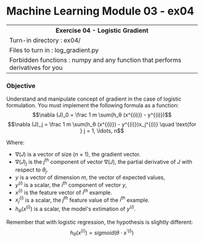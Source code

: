 # Machine Learning Module 03 - ex04

<table>
<tr><th>Exercise 04 -  Logistic Gradient</th></tr>
<tr><td>Turn-in directory : ex04/ </tr>
<tr><td>Files to turn in : log_gradient.py</tr>
<tr><td>Forbidden functions : numpy and any function that performs derivatives for you</tr>
</table>

### Objective

Understand and manipulate concept of gradient in the case of logistic formulation. You must implement the following formula as a function: $$\nabla (J)_0 = \frac 1 m \sum(h_θ (x^{(i)}) - y^{(i)})$$
$$\nabla (J)_j = \frac 1 m \sum(h_θ (x^{(i)}) - y^{(i)})x_j^{(i)} \quad \text{for } j = 1, \ldots, n$$

Where:

 - $∇(J)$ is a vector of size ($n$ × 1),  the gradient vector.
 - $∇(J)_j$ is the $j^{th}$ component of vector $∇(J)$, the partial derivative of $J$ with respect to $\theta_j$.
 - $y$ is a vector of dimension $m$, the vector of expected values,
 - $y^{(i)}$ is a scalar, the $i^{th}$ component of vector $y$,
 - $x^{(i)}$ is the feature vector of $i^{th}$  example.
 - $x_j^{(i)}$ is a scalar, the $j^{th}$ feature value of the $i^{th}$ example.
 - $h_θ(x ^{(i)} )$ is a scalar, the model's extimation of $y^{(i)}$.

Remember that with logistic regression, the hypothesis is slightly different: $$h_θ(x^{(i)}) = sigmoid(\theta \cdot x^{'(i)})$$
